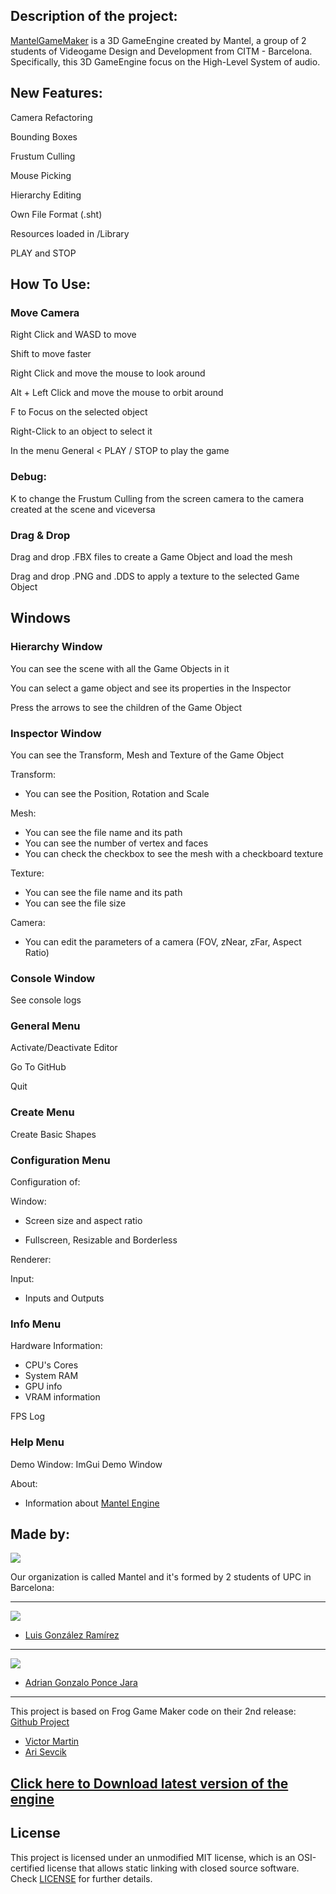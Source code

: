 ## Description of the project:
[MantelGameMaker](https://github.com/CITM-UPC/MantelGameMaker) is a 3D GameEngine created by Mantel, a group of 2 students of Videogame Design and Development from CITM - Barcelona.
Specifically, this 3D GameEngine focus on the High-Level System of audio.

## New Features: 

Camera Refactoring

Bounding Boxes

Frustum Culling

Mouse Picking

Hierarchy Editing

Own File Format (.sht)

Resources loaded in /Library

PLAY and STOP

## How To Use: 
### Move Camera 
Right Click and WASD to move

Shift to move faster

Right Click and move the mouse to look around

Alt + Left Click and move the mouse to orbit around

F to Focus on the selected object

Right-Click to an object to select it

In the menu General < PLAY / STOP to play the game

### Debug: 

K to change the Frustum Culling from the screen camera to the camera created at the scene and viceversa

### Drag & Drop 
Drag and drop .FBX files to create a Game Object and load the mesh

Drag and drop .PNG and .DDS to apply a texture to the selected Game Object

## Windows
### Hierarchy Window 
You can see the scene with all the Game Objects in it

You can select a game object and see its properties in the Inspector

Press the arrows to see the children of the Game Object

### Inspector Window 
You can see the Transform, Mesh and Texture of the Game Object

Transform: 

 - You can see the Position, Rotation and Scale

Mesh: 

 - You can see the file name and its path
 - You can see the number of vertex and faces
 - You can check the checkbox to see the mesh with a checkboard texture

Texture: 
 - You can see the file name and its path
 - You can see the file size

Camera: 
 - You can edit the parameters of a camera (FOV, zNear, zFar, Aspect Ratio)

### Console Window
See console logs

### General Menu
Activate/Deactivate Editor

Go To GitHub

Quit

### Create Menu
Create Basic Shapes

### Configuration Menu
Configuration of:

Window: 

 - Screen size and aspect ratio
    
 - Fullscreen, Resizable and Borderless

Renderer:

Input:

 - Inputs and Outputs

### Info Menu
Hardware Information: 

 - CPU's Cores
 - System RAM
 - GPU info
 - VRAM information

FPS Log

### Help Menu
Demo Window: ImGui Demo Window

About: 

 - Information about [Mantel Engine](https://github.com/CITM-UPC/MantelGameMaker)


## Made by: 

![](https://raw.githubusercontent.com/CITM-UPC/MantelGameMaker/High-Level-System/docs/Assets/MantelLogo.png)

Our organization is called Mantel and it's formed by 2 students of UPC in Barcelona:

----

  ![](https://raw.githubusercontent.com/CITM-UPC/MantelGameMaker/High-Level-System/docs/Assets/LuisGonzalez.png)
- [Luis González Ramírez](https://github.com/punto16)

----

  ![](https://raw.githubusercontent.com/CITM-UPC/MantelGameMaker/High-Level-System/docs/Assets/AdrianPonce.png)
- [Adrian Gonzalo Ponce Jara](https://github.com/AdrianGPJ)

----

This project is based on Frog Game Maker code on their 2nd release:
[Github Project](https://github.com/CITM-UPC/FrogGameMaker)
- [Victor Martin](https://github.com/VicMarBall)
- [Ari Sevcik](https://github.com/AriSevcik)

## [Click here to Download latest version of the engine](https://github.com/CITM-UPC/MantelGameMaker/releases/download/Release_v.2.0/MantelGameMaker_v.2.0.zip)

## License 
This project is licensed under an unmodified MIT license, which is an OSI-certified license that allows static linking with closed source software. Check [LICENSE](LICENSE.html) for further details.
